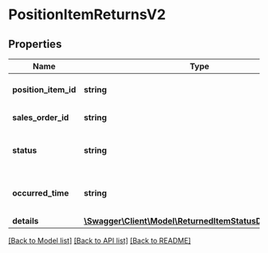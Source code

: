# PositionItemReturnsV2

## Properties
Name | Type | Description | Notes
------------ | ------------- | ------------- | -------------
**position_item_id** | **string** | Sales position item ID | [optional] 
**sales_order_id** | **string** | Sales order ID | [optional] 
**status** | **string** | Current return status of item. | [optional] 
**occurred_time** | **string** | Date when the last status was updated. | [optional] 
**details** | [**\Swagger\Client\Model\ReturnedItemStatusDataReturnsV2**](ReturnedItemStatusDataReturnsV2.md) |  | [optional] 

[[Back to Model list]](../../README.md#documentation-for-models) [[Back to API list]](../../README.md#documentation-for-api-endpoints) [[Back to README]](../../README.md)

